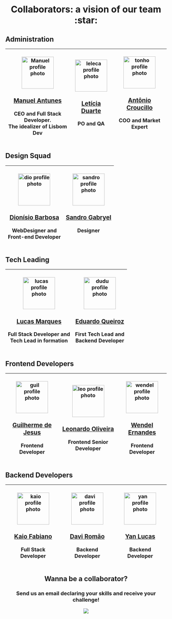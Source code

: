 <h1 align = "center"> Collaborators: a vision of our team :star: </h1>
<h2> Administration </h2>

|<br> <img src="https://avatars.githubusercontent.com/u/57446204?v=4" alt="Manuel profile photo" style="height: 100px; width:100px;"/> <h3 align = "center"> [Manuel Antunes](https://github.com/Manuel-Antunes) </h3> <p> CEO and Full Stack Developer. <br> The idealizer of Lisbom Dev </p> | <img src="https://avatars.githubusercontent.com/u/84350666?s=400&u=1e2e5cabeadab9df0516e0d6fd18557a59cebd61&v=4" alt="leleca profile photo" style="height: 100px; width:100px;"/>  <h3 align = "center"> [Letícia Duarte](https://github.com/leticiabsduarte) </h3> <p> PO and QA </p> |<img src="https://avatars.githubusercontent.com/u/98917927?v=4" alt="tonho profile photo" style="height: 100px; width:100px;"/> <h3 align = "center"> [Antônio Croucillo](https://github.com/Drakonowiz) </h3> <p> COO and Market Expert </p>| 
|---|---|---|

##

<h2> Design Squad </h2>

| <br> <img src="https://avatars.githubusercontent.com/u/68879723?v=4" alt="dio profile photo" style="height: 100px; width:100px;"/> <h3 align = "center"> [Dionísio Barbosa](https://github.com/Diozenio) </h3> <p> WebDesigner and <br> Front-end Developer </p> |<img src="https://pps.whatsapp.net/v/t61.24694-24/256880390_970138010316831_6194505445425965487_n.jpg?ccb=11-4&oh=01_AVxZ8P7EKZWIEA0ZZJchTKI4WPIKMuuG3j_eyu18YJU05w&oe=62F358BE" alt="sandro profile photo" style="height: 100px; width:100px;"/> <h3 align = "center"> [Sandro Gabryel](https://www.instagram.com/sandro_gabryel/) </h3> <p> Designer </p> |
|---|---|

##

<h2> Tech Leading </h2>

|<br> <img src="https://avatars.githubusercontent.com/u/104801870?v=4" alt="lucas profile photo" style="height: 100px; width:100px;"/> <h3 align = "center"> [Lucas Marques](https://github.com/Lucas-Marques-Leao) </h3> <p> Full Stack Developer and <br> Tech Lead in formation </p> | <br> <img src="https://avatars.githubusercontent.com/u/83377894?v=4" alt="dudu profile photo" style="height: 100px; width:100px;"/> <h3 align = "center"> [Eduardo Queiroz](https://github.com/duardoqueiroz) </h3> <p> First Tech Lead and <br> Backend Developer </p> |
|---|---|

##

<h2> Frontend Developers </h2>

| <br> <img src="https://avatars.githubusercontent.com/u/83377948?v=4" alt="guil profile photo" style="height: 100px; width:100px;"/> <h3 align = "center"> [Guilherme de Jesus](https://github.com/guilherme-gjv) </h3> <p> Frontend Developer </p> | <br> <img src="https://avatars.githubusercontent.com/u/75549646?v=4" alt="leo profile photo" style="height: 100px; width:100px;"/> <h3 align = "center"> [Leonardo Oliveira](https://github.com/LOFyz) </h3> <p> Frontend Senior Developer </p> | <br> <img src="https://avatars.githubusercontent.com/u/81384399?v=4" alt="wendel profile photo" style="height: 100px; width:100px;"/> <h3 align = "center"> [Wendel Ernandes](https://github.com/Wendel-Ernandes) </h3> <p> Frontend Developer </p>
|---|---|---|

##

<h2> Backend Developers </h2>

| <br> <img src="https://avatars.githubusercontent.com/u/82103714?v=4" alt="kaio profile photo" style="height: 100px; width:100px;"/> <h3 align = "center"> [Kaio Fabiano](https://github.com/kaio-fabiano) </h3> <p> Full Stack Developer </p> | <br> <img src="https://avatars.githubusercontent.com/u/53953664?v=4" alt="davi profile photo" style="height: 100px; width:100px;"/> <h3 align = "center"> [Davi Romão](https://github.com/daviromao) </h3> <p> Backend Developer </p> | <br> <img src="https://avatars.githubusercontent.com/u/67091886?v=4" alt="yan profile photo" style="height: 100px; width:100px;"/> <h3 align = "center"> [Yan Lucas](https://github.com/zogss) </h3> <p> Backend Developer </p>
|---|---|---|

##
<div align = "center">
<h2> Wanna be a collaborator? </h2>
  <h3> Send us an email declaring your skills and receive your challenge! </h3>
<a href="mailto:manuelnascimento5589@gmail.com" alt="Gmail">
  <img src="https://img.shields.io/badge/manuelnascimento5589@gmail.com-F74141?style=for-the-badge&logoColor=white&logo=gmail&link=mailto:manuelnascimento5589@gmail.com"/>
</a>
  </div>


